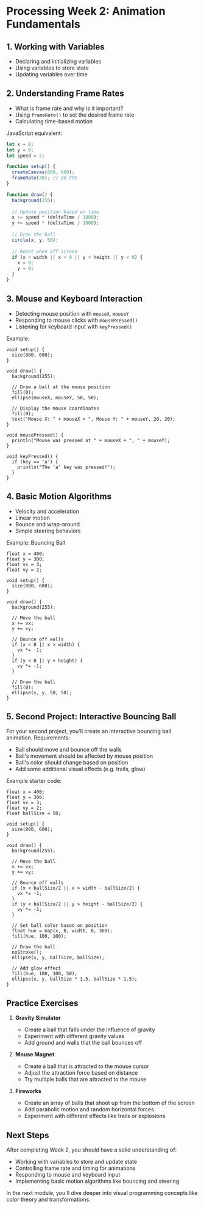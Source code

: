 # Processing Week 2: Animation Fundamentals

## 1. Working with Variables
- Declaring and initializing variables
- Using variables to store state
- Updating variables over time

## 2. Understanding Frame Rates
- What is frame rate and why is it important?
- Using `frameRate()` to set the desired frame rate
- Calculating time-based motion

JavaScript equivalent:
```javascript
let x = 0;
let y = 0;
let speed = 2;

function setup() {
  createCanvas(800, 600);
  frameRate(30); // 30 FPS
}

function draw() {
  background(255);
  
  // Update position based on time
  x += speed * (deltaTime / 1000); 
  y += speed * (deltaTime / 1000);
  
  // Draw the ball
  circle(x, y, 50);
  
  // Reset when off screen
  if (x > width || x < 0 || y > height || y < 0) {
    x = 0;
    y = 0;
  }
}
```

## 3. Mouse and Keyboard Interaction
- Detecting mouse position with `mouseX`, `mouseY`
- Responding to mouse clicks with `mousePressed()`
- Listening for keyboard input with `keyPressed()`

Example:
```processing
void setup() {
  size(800, 600);
}

void draw() {
  background(255);
  
  // Draw a ball at the mouse position
  fill(0);
  ellipse(mouseX, mouseY, 50, 50);
  
  // Display the mouse coordinates
  fill(0);
  text("Mouse X: " + mouseX + ", Mouse Y: " + mouseY, 20, 20);
}

void mousePressed() {
  println("Mouse was pressed at " + mouseX + ", " + mouseY);
}

void keyPressed() {
  if (key == 'a') {
    println("The 'a' key was pressed!");
  }
}
```

## 4. Basic Motion Algorithms
- Velocity and acceleration
- Linear motion
- Bounce and wrap-around
- Simple steering behaviors

Example: Bouncing Ball
```processing
float x = 400;
float y = 300;
float vx = 3;
float vy = 2;

void setup() {
  size(800, 600);
}

void draw() {
  background(255);
  
  // Move the ball
  x += vx;
  y += vy;
  
  // Bounce off walls
  if (x < 0 || x > width) {
    vx *= -1;
  }
  if (y < 0 || y > height) {
    vy *= -1;
  }
  
  // Draw the ball
  fill(0);
  ellipse(x, y, 50, 50);
}
```

## 5. Second Project: Interactive Bouncing Ball
For your second project, you'll create an interactive bouncing ball animation. Requirements:
- Ball should move and bounce off the walls
- Ball's movement should be affected by mouse position
- Ball's color should change based on position
- Add some additional visual effects (e.g. trails, glow)

Example starter code:
```processing
float x = 400;
float y = 300;
float vx = 3;
float vy = 2;
float ballSize = 50;

void setup() {
  size(800, 600);
}

void draw() {
  background(255);
  
  // Move the ball
  x += vx;
  y += vy;
  
  // Bounce off walls
  if (x < ballSize/2 || x > width - ballSize/2) {
    vx *= -1;
  }
  if (y < ballSize/2 || y > height - ballSize/2) {
    vy *= -1;
  }
  
  // Set ball color based on position
  float hue = map(x, 0, width, 0, 360);
  fill(hue, 100, 100);
  
  // Draw the ball
  noStroke();
  ellipse(x, y, ballSize, ballSize);
  
  // Add glow effect
  fill(hue, 100, 100, 50);
  ellipse(x, y, ballSize * 1.5, ballSize * 1.5);
}
```

## Practice Exercises
1. **Gravity Simulator**
   - Create a ball that falls under the influence of gravity
   - Experiment with different gravity values
   - Add ground and walls that the ball bounces off

2. **Mouse Magnet**
   - Create a ball that is attracted to the mouse cursor
   - Adjust the attraction force based on distance
   - Try multiple balls that are attracted to the mouse

3. **Fireworks**
   - Create an array of balls that shoot up from the bottom of the screen
   - Add parabolic motion and random horizontal forces
   - Experiment with different effects like trails or explosions

## Next Steps
After completing Week 2, you should have a solid understanding of:
- Working with variables to store and update state
- Controlling frame rate and timing for animations
- Responding to mouse and keyboard input
- Implementing basic motion algorithms like bouncing and steering

In the next module, you'll dive deeper into visual programming concepts like color theory and transformations.
